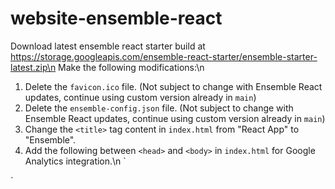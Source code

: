 # website-ensemble-react

Download latest ensemble react starter build at https://storage.googleapis.com/ensemble-react-starter/ensemble-starter-latest.zip\n
Make the following modifications:\n
1. Delete the `favicon.ico` file. (Not subject to change with Ensemble React updates, continue using custom version already in `main`)
2. Delete the `ensemble-config.json` file. (Not subject to change with Ensemble React updates, continue using custom version already in `main`)
3. Change the `<title>` tag content in `index.html` from "React App" to "Ensemble".
4. Add the following between `<head>` and `<body>` in `index.html` for Google Analytics integration.\n
`
<!-- Google tag (gtag.js) -->
<script async src="https://www.googletagmanager.com/gtag/js?id=G-V7DEWZG0S4"></script>
<script>
  window.dataLayer = window.dataLayer || [];
  function gtag() {
     dataLayer.push(arguments);
  }
  gtag("js", new Date());

  gtag("config", "G-V7DEWZG0S4");
</script>
`
